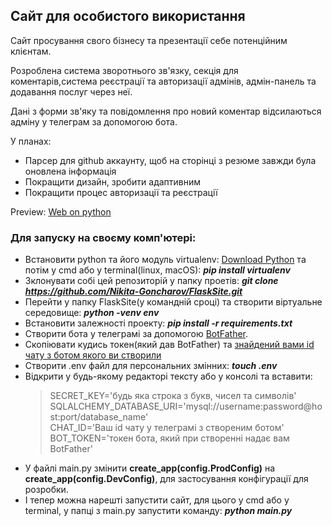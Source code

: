 ## Сайт для особистого використання

Сайт просування свого бізнесу та презентації себе потенційним клієнтам.

Розроблена система зворотнього зв'язку, секція для коментарів,система реєстрації та авторизації адмінів, адмін-панель та
додавання послуг через неї.

Дані з форми зв'яку та повідомлення про новий коментар відсилаються адміну у телеграм за допомогою бота.

У планах:

* Парсер для github аккаунту, щоб на сторінці з резюме завжди була оновлена інформація
* Покращити дизайн, зробити адаптивним
* Покращити процес авторизації та реєстрації

Preview: [Web on python](http://develop352.pythonanywhere.com/)<br>

### Для запуску на своєму комп'ютері:

* Встановити python та його модуль virtualenv: [Download Python](https://www.python.org/downloads/) та потім у cmd або у
  terminal(linux, macOS): ***pip install virtualenv***
* Зклонувати собі цей репозиторій у папку проетів:
  ***git clone https://github.com/Nikita-Goncharov/FlaskSite.git***
* Перейти у папку FlaskSite(у командній сроці) та створити віртуальне середовище: ***python -venv env***
* Встановити залежності проекту: ***pip install -r requirements.txt***
* Створити бота у телеграмі за допомогою [BotFather](https://t.me/botfather?start=botostore).
* Скопіювати кудись токен(який дав BotFather)
  та [знайдений вами id чату з ботом якого ви створили](https://awd.in.ua/yak-otrimati-id-chata-dlya-bota-telegram.html)
* Створити .env файл для персональних змінних: ***touch .env***
* Відкрити у будь-якому редакторі тексту або у консолі та вставити:
  > SECRET_KEY='будь яка строка з букв, чисел та символів'<br>
  > SQLALCHEMY_DATABASE_URI='mysql://username:password@host:port/database_name'<br>
  > CHAT_ID='Ваш id чату у телеграмі з створеним ботом'<br>
  > BOT_TOKEN='токен бота, який при створенні надає вам BotFather'<br>
* У файлі main.py змінити **create_app(config.ProdConfig)** на **create_app(config.DevConfig)**, для застосування
  конфігурації для розробки.
* І тепер можна нарешті запустити сайт, для цього у cmd або у terminal, у папці з main.py запустити команду:
  ***python main.py***
